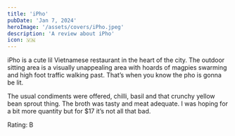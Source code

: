 ```yaml
---
title: 'iPho'
pubDate: 'Jan 7, 2024'
heroImage: '/assets/covers/iPho.jpeg'
description: 'A review about iPho'
icon: 🇻🇳
---
```


iPho is a cute lil Vietnamese restaurant in the heart of the city. The outdoor sitting area is a visually unappealing area with hoards of magpies swarming and high foot traffic walking past. That’s when you know the pho is gonna be lit.

The usual condiments were offered, chilli, basil and that crunchy yellow bean sprout thing. The broth was tasty and meat adequate. I was hoping for a bit more quantity but for $17 it’s not all that bad.

Rating: B
